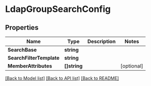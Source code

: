 # LdapGroupSearchConfig

## Properties
Name | Type | Description | Notes
------------ | ------------- | ------------- | -------------
**SearchBase** | **string** |  | 
**SearchFilterTemplate** | **string** |  | 
**MemberAttributes** | **[]string** |  | [optional] 

[[Back to Model list]](../README.md#documentation-for-models) [[Back to API list]](../README.md#documentation-for-api-endpoints) [[Back to README]](../README.md)


